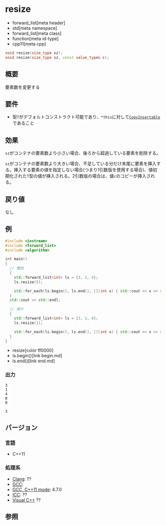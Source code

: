 # resize
* forward_list[meta header]
* std[meta namespace]
* forward_list[meta class]
* function[meta id-type]
* cpp11[meta cpp]

```cpp
void resize(size_type sz);
void resize(size_type sz, const value_type& c);
```

## 概要
要素数を変更する


## 要件
- 型`T`がデフォルトコンストラクト可能であり、`*this`に対して[`CopyInsertable`](/reference/container_concepts/CopyInsertable.md)であること


## 効果
`sz`がコンテナの要素数より小さい場合、後ろから超過している要素を削除する。

`sz`がコンテナの要素数より大きい場合、不足している分だけ末尾に要素を挿入する。挿入する要素の値を指定しない場合(つまり1引数版を使用する場合)、値初期化された`T`型の値が挿入される。2引数版の場合は、値`c`のコピーが挿入される。


## 戻り値
なし


## 例
```cpp example
#include <iostream>
#include <forward_list>
#include <algorithm>

int main()
{
  // 増加
  {
    std::forward_list<int> ls = {3, 1, 4};
    ls.resize(5);

    std::for_each(ls.begin(), ls.end(), [](int x) { std::cout << x << std::endl; });
  }
  std::cout << std::endl;

  // 減少
  {
    std::forward_list<int> ls = {3, 1, 4};
    ls.resize(1);

    std::for_each(ls.begin(), ls.end(), [](int x) { std::cout << x << std::endl; });
  }
}
```
* resize[color ff0000]
* ls.begin()[link begin.md]
* ls.end()[link end.md]


### 出力
```
3
1
4
0
0

3
```

## バージョン
### 言語
- C++11

### 処理系
- [Clang](/implementation.md#clang): ??
- [GCC](/implementation.md#gcc): 
- [GCC, C++11 mode](/implementation.md#gcc): 4.7.0
- [ICC](/implementation.md#icc): ??
- [Visual C++](/implementation.md#visual_cpp) ??

## 参照


